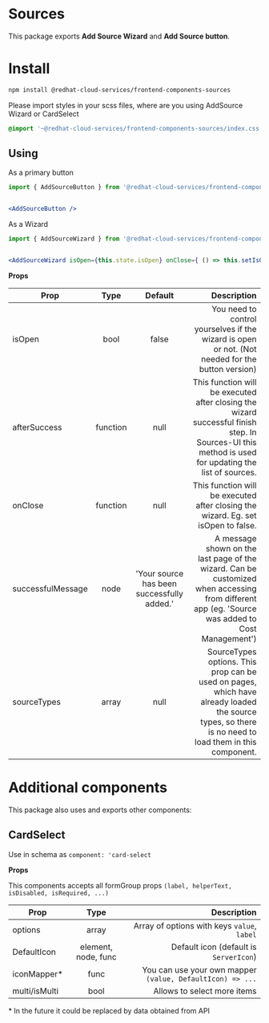 # Sources

This package exports **Add Source Wizard** and **Add Source button**.

# Install

```bash
npm install @redhat-cloud-services/frontend-components-sources
```

Please import styles in your scss files, where are you using AddSource Wizard or CardSelect

```css
@import '~@redhat-cloud-services/frontend-components-sources/index.css';
```
 
## Using

As a primary button

```jsx
import { AddSourceButton } from '@redhat-cloud-services/frontend-components-sources';


<AddSourceButton />
```

As a Wizard

```jsx
import { AddSourceWizard } from '@redhat-cloud-services/frontend-components-sources';


<AddSourceWizard isOpen={this.state.isOpen} onClose={ () => this.setIsOpen(false)}/>
```

**Props**


|Prop|Type|Default|Description|
|----|:--:|:-----:|----------:|
|isOpen|bool|false|You need to control yourselves if the wizard is open or not. (Not needed for the button version)|
|afterSuccess|function|null|This function will be executed after closing the wizard successful finish step. In Sources-UI this method is used for updating the list of sources.|
|onClose|function|null|This function will be executed after closing the wizard. Eg. set isOpen to false.|
|successfulMessage|node|'Your source has been successfully added.'|A message shown on the last page of the wizard. Can be customized when accessing from different app (eg. 'Source was added to Cost Management')|
|sourceTypes|array|null|SourceTypes options. This prop can be used on pages, which have already loaded the source types, so there is no need to load them in this component.|


# Additional components

This package also uses and exports other components:

## CardSelect

Use in schema as `component: 'card-select`

**Props**

This components accepts all formGroup props `(label, helperText, isDisabled, isRequired, ...)`


|Prop|Type|Description|
|----|:--:|----------:|
|options|array|Array of options with keys `value`, `label`|
|DefaultIcon|element, node, func|Default icon (default is `ServerIcon`)|
|iconMapper*|func|You can use your own mapper `(value, DefaultIcon) => ...` |
|multi/isMulti|bool|Allows to select more items|

\* In the future it could be replaced by data obtained from API
